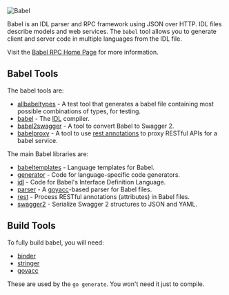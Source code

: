 ![Babel](http://babelrpc.io/media/logo.png)

Babel is an IDL parser and RPC framework using JSON over HTTP. IDL files describe models and web services. The `babel` tool allows you to generate client and server code in multiple languages from the IDL file.

Visit the [Babel RPC Home Page](http://babelrpc.io) for more information.

## Babel Tools

The babel tools are:

* [allbabeltypes](cmd/allbabeltypes) - A test tool that generates a babel file containing most possible combinations of types, for testing.
* [babel](cmd/babel) - The [IDL](idl) compiler.
* [babel2swagger](cmd/babel2swagger) - A tool to convert Babel to Swagger 2.
* [babelproxy](cmd/babelproxy) - A tool to use [rest annotations](rest) to proxy RESTful APIs for a babel service.

The main Babel libraries are:

* [babeltemplates](babeltemplates) - Language templates for Babel.
* [generator](generator) - Code for language-specific code generators.
* [idl](idl) - Code for Babel's Interface Definition Language.
* [parser](parser) - A [goyacc](https://golang.org/x/tools/cmd/goyacc)-based parser for Babel files.
* [rest](rest) - Process RESTful annotations (attributes) in Babel files.
* [swagger2](https://github.com/babelrpc/swagger2) - Serialize Swagger 2 structures to JSON and YAML.

## Build Tools

To fully build babel, you will need:

* [binder](https://github.com/ancientlore/binder)
* [stringer](https://golang.org/x/tools/cmd/stringer)
* [goyacc](https://golang.org/x/tools/cmd/goyacc)

These are used by the `go generate`. You won't need it just to compile.
